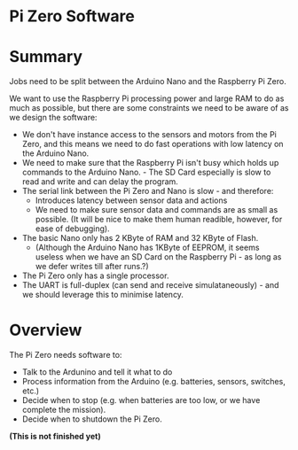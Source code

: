 # Pi Zero Software

# Summary

Jobs need to be split between the Arduino Nano and the Raspberry Pi Zero.

We want to use the Raspberry Pi processing power and large RAM to do as much as possible, but there are some constraints we need to be aware of as we design the software:
 - We don't have instance access to the sensors and motors from the Pi Zero, and this means we need to do fast operations with low latency on the Arduino Nano.
 - We need to make sure that the Raspberry Pi isn't busy which holds up commands to the Arduino Nano.
        - The SD Card especially is slow to read and write and can delay the program.
 - The serial link between the Pi Zero and Nano is slow - and therefore:
    - Introduces latency between sensor data and actions
    - We need to make sure sensor data and commands are as small as possible. (It will be nice to make them human readible, however, for ease of debugging).
 - The basic Nano only has 2 KByte of RAM and 32 KByte of Flash. 
   - (Although the Arduino Nano has 1KByte of EEPROM, it seems useless when we have an SD Card on the Raspberry Pi - as long as we defer writes till after runs.?)
 - The Pi Zero only has a single processor.
 - The UART is full-duplex (can send and receive simulataneously) - and we should leverage this to minimise latency.


# Overview
The Pi Zero needs software to:

 * Talk to the Ardunino and tell it what to do
 * Process information from the Arduino (e.g. batteries, sensors, switches, etc.)
 * Decide when to stop (e.g. when batteries are too low, or we have complete the mission).
 * Decide when to shutdown the Pi Zero.


**(This is not finished yet)**

